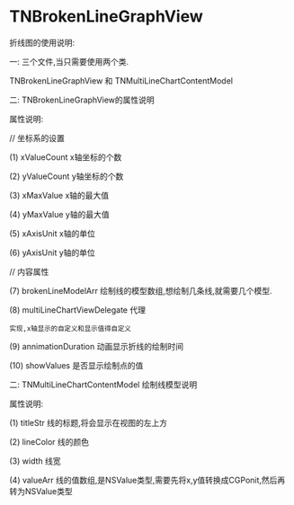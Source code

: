 # TNBrokenLineGraphView

折线图的使用说明:

一: 三个文件,当只需要使用两个类. 

TNBrokenLineGraphView 和 TNMultiLineChartContentModel

二: TNBrokenLineGraphView的属性说明 

 属性说明:
 
 // 坐标系的设置
 
 (1) xValueCount x轴坐标的个数
 
 (2) yValueCount y轴坐标的个数
 
 (3) xMaxValue x轴的最大值
 
 (4) yMaxValue y轴的最大值
 
 (5) xAxisUnit x轴的单位
 
 (6) yAxisUnit y轴的单位
 
 
 
 // 内容属性
 
 (7) brokenLineModelArr 绘制线的模型数组,想绘制几条线,就需要几个模型.
 
 (8) multiLineChartViewDelegate 代理
 
    实现,x轴显示的自定义和显示值得自定义
    
 (9) annimationDuration 动画显示折线的绘制时间
 
 (10) showValues 是否显示绘制点的值
 
 
 
 二: TNMultiLineChartContentModel 绘制线模型说明
 
  属性说明:
  
  (1) titleStr 线的标题,将会显示在视图的左上方
  
  (2) lineColor 线的颜色
  
  (3) width 线宽
  
  (4) valueArr 线的值数组,是NSValue类型,需要先将x,y值转换成CGPonit,然后再转为NSValue类型
  

